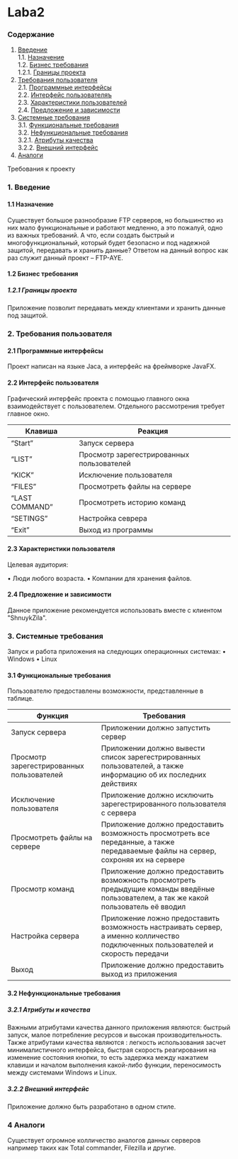 # Laba2
### Содержание
1. [Введение](#1)<br>
  1.1. [Назначение](#1.1)<br>
  1.2. [Бизнес требования](#1.2)<br>
      1.2.1. [Границы проекта](#1.2.1)<br>
2. [Требования пользователя](#2) <br>
  2.1. [Программные интерфейсы](#2.1) <br>
  2.2. [Интерфейс пользователяъ](#2.2) <br>
  2.3. [Характеристики пользователей](#2.3) <br>
  2.4. [Предложение и зависимости](#2.4) <br>
3. [Системные требования](#3) <br>
  3.1. [Функциональные требования](#3.1) <br>
  3.2. [Нефункциональные требования](#3.2) <br>
      3.2.1. [Атрибуты качества](#3.2.1) <br>
      3.2.2. [Внешний интерфейс](#3.2.2) <br>
4. [Аналоги](#4)<br>

Требования к проекту

### 1. Введение <a name="1"></a>

#### 1.1 Назначение <a name="1.1"></a>

Существует большое разнообразие FTP серверов, но большинство из них мало функциональные и работают медленно, а это пожалуй, одно из важных требований.
А что, если создать быстрый и многофункциональный, который будет безопасно и под надежной защитой, передавать и хранить данные? Ответом на данный вопрос как раз служит данный проект – FTP-AYE.

#### 1.2 Бизнес требования <a name="1.2"></a>

##### 1.2.1 Границы проекта <a name="1.2.1"></a>
Приложение позволит передавать между клиентами и хранить данные под защитой.

### 2. Требования пользователя <a name="2"></a>

#### 2.1 Программные интерфейсы <a name="2.1"></a>

Проект написан на языке Jaca, а интерфейс на фреймворке JavaFX.

#### 2.2 Интерфейс пользователя <a name="2.2"></a>

Графический интерфейс проекта с помощью  главного окна взаимодействует с пользователем. Отдельного рассмотрения требует главное окно.

|Клавиша|Реакция
---|---
|“Start”|Запуск сервера|
|“LIST”|Просмотр зарегестрированных пользователей|
|“KICK”|Исключение пользователя|
|“FILES”|Просмотреть файлы на сервере|
|“LAST COMMAND”|Просмотреть историю команд|
|“SETINGS”|Настройка севрера|
|“Exit”|Выход из программы|

#### 2.3 Характеристики пользователя <a name="2.3"></a>

Целевая аудитория:

•	Люди любого возраста.
•	Компании для хранения файлов.

#### 2.4 Предложение и зависимости <a name="2.4"></a>

Данное приложение рекомендуется использовать вместе с клиентом "ShnuykZila".

### 3. Системные требования <a name="3"></a>

Запуск и работа приложения на следующих операционных системах:
•	Windows
•	Linux

#### 3.1 Функциональные требования <a name="3.1"></a>

Пользователю предоставлены возможности, представленные в таблице.

|Функция	| Требования|
---|---
|Запуск сервера| Приложении должно запустить сервер|
|Просмотр зарегестрированных пользователей| Приложении должно вывести список зарегестрированных пользователей, а также информацию об их последних действиях|
|Исключение пользователя| Приложение должно исключить зарегестрированного пользователя с сервера|
|Просмотреть файлы на сервере|Приложение должно предоставить возможность просмотреть все переданные, а также передаваемые файлы на сервер, сохроняя их на сервере|
|Просмотр команд| Приложение должно предоставить возможность просмотреть предыдущие команды введёные пользователем, а так же какой пользователь её вводил|
|Настройка сервера|Приложение ложно предоставить возможность настраивать сервер, а именно колличество подключенных пользователей и скорость передачи|
|Выход | Приложение должно предоставить выход из приложения|

#### 3.2 Нефункциональные требования <a name="3.2"></a>

##### 3.2.1 Атрибуты и качества <a name="3.2.1"></a>
	
Важными атрибутами качества данного приложения являются: быстрый запуск, малое потребление ресурсов и высокая производительность.
Также атрибутами качества являются : легкость использования засчет минималистичного интерфейса, быстрая скорость реагирования на изменение состояния кнопки, то есть задержка между нажатием клавиши и началом выполнения какой-либо функции, переносимость между системами Windows и Linux.

##### 3.2.2 Внешний интерфейс <a name="3.2.2"></a>
	
Приложение должно быть разработано в одном стиле.

### 4 Аналоги <a name="4"></a>

Существует огромное колличество аналогов данных серверов например таких как Total commander, Filezilla и другие.
